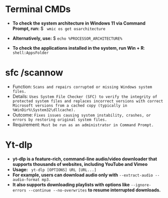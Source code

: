 
# Terminal CMDs

- **To check the system architecture in Windows 11 via Command Prompt, run:** $ ``` wmic os get osarchitecture```

- **Alternatively, use:** $ ```echo %PROCESSOR_ARCHITECTURE%```

- **To check the applications installed in the system, run Win + R**: ```shell:AppsFolder```

# **sfc /scannow**

- Function: ```Scans and repairs corrupted or missing Windows system files.```
- Details: ```Uses System File Checker (SFC) to verify the integrity of protected system files and replaces incorrect versions with correct Microsoft versions from a cached copy (typically in %WinDir%\System32\dllcache).```
- Outcome: ```Fixes issues causing system instability, crashes, or errors by restoring original system files.```
- Requirement: ```Must be run as an administrator in Command Prompt.```

# Yt-dlp

- **yt-dlp is a feature-rich, command-line audio/video downloader that supports thousands of websites, including YouTube and Vimeo**
- **Usage:** ``` yt-dlp [OPTIONS] URL [URL...]```
- **For example, users can download audio only with** ```--extract-audio --audio-format mp3.```
- **It also supports downloading playlists with options like** ```--ignore-errors --continue --no-overwrites``` **to resume interrupted downloads.**

